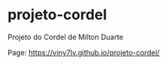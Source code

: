 # projeto-cordel
 Projeto do Cordel de Milton Duarte

Page: https://viny7lv.github.io/projeto-cordel/
